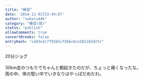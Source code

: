 ```yaml
---
title: "練習"
date: '2014-11-01T23:49:07'
author: "subaru44k"
category: "練習(弱)"
status: "publish"
allowComments: true
convertBreaks: false
entryHash: "ce03e3c779283cf566cbce101165d2fc"
---
```

20分ジョグ<br>
<br>
30km走のつもりでちゃんと朝起きたのだが、ちょっと痛くなったな。<br>
雨の中、体の堅い中でいきなりはやっぱだめだわ。
